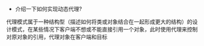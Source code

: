 - 介绍一下如何实现动态代理?

代理模式属于一种结构型（描述如何将类或对象结合在一起形成更大的结构）的设计模式，在某些情况下客户端不想或不能直接引用一个对象，此时使用代理来控制对原对象的引用，代理对象在客户端和目标

